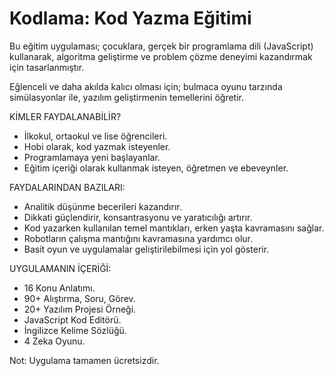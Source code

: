 # Kodlama: Kod Yazma Eğitimi

Bu eğitim uygulaması; çocuklara, gerçek bir programlama dili (JavaScript) kullanarak, algoritma geliştirme ve problem çözme deneyimi kazandırmak için tasarlanmıştır.

Eğlenceli ve daha akılda kalıcı olması için; bulmaca oyunu tarzında simülasyonlar ile, yazılım geliştirmenin temellerini öğretir.

KİMLER FAYDALANABİLİR?
- İlkokul, ortaokul ve lise öğrencileri.
- Hobi olarak, kod yazmak isteyenler.
- Programlamaya yeni başlayanlar.
- Eğitim içeriği olarak kullanmak isteyen, öğretmen ve ebeveynler.

FAYDALARINDAN BAZILARI:
- Analitik düşünme becerileri kazandırır.
- Dikkati güçlendirir, konsantrasyonu ve yaratıcılığı artırır.
- Kod yazarken kullanılan temel mantıkları, erken yaşta kavramasını sağlar.
- Robotların çalışma mantığını kavramasına yardımcı olur.
- Basit oyun ve uygulamalar geliştirilebilmesi için yol gösterir.

UYGULAMANIN İÇERİĞİ:
- 16 Konu Anlatımı.
- 90+ Alıştırma, Soru, Görev.
- 20+ Yazılım Projesi Örneği.
- JavaScript Kod Editörü.
- İngilizce Kelime Sözlüğü.
- 4 Zeka Oyunu.

Not: Uygulama tamamen ücretsizdir.
